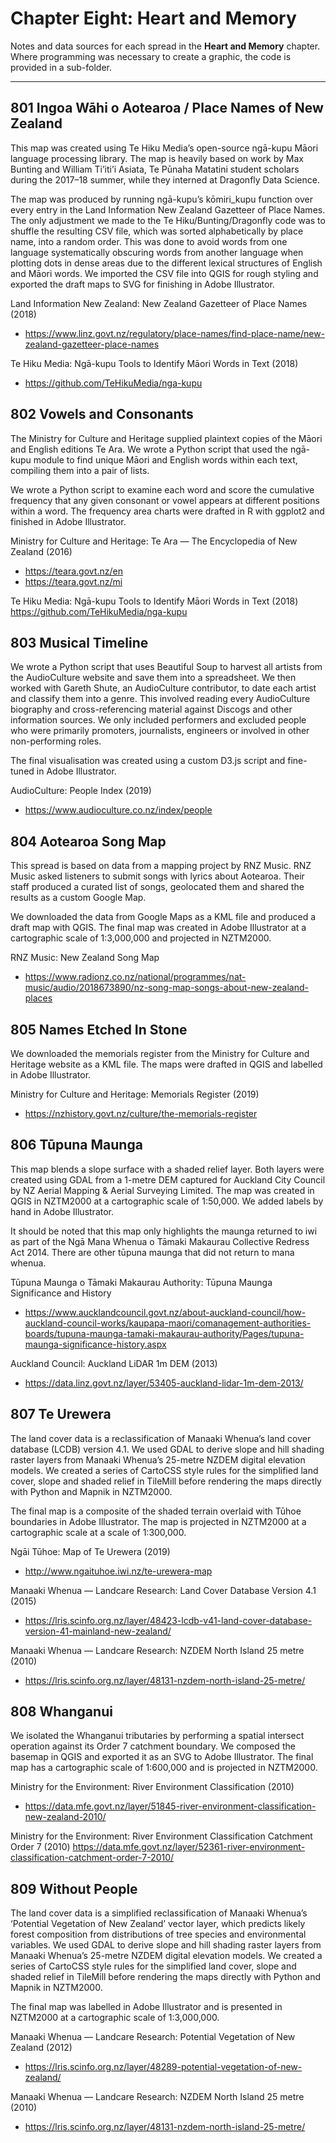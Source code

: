 # Chapter Eight: Heart and Memory

Notes and data sources for each spread in the **Heart and Memory** chapter. Where programming was necessary to create a graphic, the code is provided in a sub-folder.

---

## 801 Ingoa Wāhi o Aotearoa / Place Names of New Zealand
This map was created using Te Hiku Media’s open-source ngā-kupu Māori language processing library. The map is heavily based on work by Max Bunting and William Ti’iti’i Asiata, Te Pūnaha Matatini student scholars during the 2017–18 summer, while they interned at Dragonfly Data Science. 

The map was produced by running ngā-kupu’s kōmiri_kupu function over every entry in the Land Information New Zealand Gazetteer of Place Names. The only adjustment we made to the Te Hiku/Bunting/Dragonfly code was to shuffle the resulting CSV file, which was sorted alphabetically by place name, into a random order. This was done to avoid words from one language systematically obscuring words from another language when plotting dots in dense areas due to the different lexical structures of English and Māori words. We imported the CSV file into QGIS for rough styling and exported the draft maps to SVG for finishing in Adobe Illustrator.

Land Information New Zealand: New Zealand Gazetteer of Place Names (2018)

- https://www.linz.govt.nz/regulatory/place-names/find-place-name/new-zealand-gazetteer-place-names

Te Hiku Media: Ngā-kupu Tools to Identify Māori Words in Text (2018)

- https://github.com/TeHikuMedia/nga-kupu

## 802 Vowels and Consonants

The Ministry for Culture and Heritage supplied plaintext copies of the Māori and English editions Te Ara. We wrote a Python script that used the ngā-kupu module to find unique Māori and English words within each text, compiling them into a pair of lists.

We wrote a Python script to examine each word and score the cumulative frequency that any given consonant or vowel appears at different positions within a word. The frequency area charts were drafted in R with ggplot2 and finished in Adobe Illustrator.

Ministry for Culture and Heritage: Te Ara — The Encyclopedia of New Zealand (2016)

- https://teara.govt.nz/en
- https://teara.govt.nz/mi

Te Hiku Media: Ngā-kupu Tools to Identify Māori Words in Text (2018)
https://github.com/TeHikuMedia/nga-kupu

## 803 Musical Timeline

We wrote a Python script that uses Beautiful Soup to harvest all artists from the AudioCulture website and save them into a spreadsheet. We then worked with Gareth Shute, an AudioCulture contributor, to date each artist and classify them into a genre. This involved reading every AudioCulture biography and cross-referencing material against Discogs and other information sources. We only included performers and excluded people who were primarily promoters, journalists, engineers or involved in other non-performing roles.

The final visualisation was created using a custom D3.js script and fine-tuned in Adobe Illustrator.

AudioCulture: People Index (2019)

- https://www.audioculture.co.nz/index/people

## 804 Aotearoa Song Map
This spread is based on data from a mapping project by RNZ Music. RNZ Music asked listeners to submit songs with lyrics about Aotearoa. Their staff produced a curated list of songs, geolocated them and shared the results as a custom Google Map.

We downloaded the data from Google Maps as a KML file and produced a draft map with QGIS. The final map was created in Adobe Illustrator at a cartographic scale of 1:3,000,000 and projected in NZTM2000.

RNZ Music: New Zealand Song Map

- https://www.radionz.co.nz/national/programmes/nat-music/audio/2018673890/nz-song-map-songs-about-new-zealand-places 

## 805 Names Etched In Stone

We downloaded the memorials register from the Ministry for Culture and Heritage website as a KML file. The maps were drafted in QGIS and labelled in Adobe Illustrator.

Ministry for Culture and Heritage: Memorials Register (2019)

- https://nzhistory.govt.nz/culture/the-memorials-register

## 806 Tūpuna Maunga

This map blends a slope surface with a shaded relief layer. Both layers were created using GDAL from a 1-metre DEM captured for Auckland City Council by NZ Aerial Mapping & Aerial Surveying Limited. The map was created in QGIS in NZTM2000 at a cartographic scale of 1:50,000. We added labels by hand in Adobe Illustrator.

It should be noted that this map only highlights the maunga returned to iwi as part of the Ngā Mana Whenua o Tāmaki Makaurau Collective Redress Act 2014. There are other tūpuna maunga that did not return to mana whenua. 

Tūpuna Maunga o Tāmaki Makaurau Authority: Tūpuna Maunga Significance and History

- https://www.aucklandcouncil.govt.nz/about-auckland-council/how-auckland-council-works/kaupapa-maori/comanagement-authorities-boards/tupuna-maunga-tamaki-makaurau-authority/Pages/tupuna-maunga-significance-history.aspx

Auckland Council: Auckland LiDAR 1m DEM (2013)

- https://data.linz.govt.nz/layer/53405-auckland-lidar-1m-dem-2013/

## 807 Te Urewera

The land cover data is a reclassification of Manaaki Whenua’s land cover database (LCDB) version 4.1. We used GDAL to derive slope and hill shading raster layers from Manaaki Whenua’s 25-metre NZDEM digital elevation models. We created a series of CartoCSS style rules for the simplified land cover, slope and shaded relief in TileMill before rendering the maps directly with Python and Mapnik in NZTM2000.

The final map is a composite of the shaded terrain overlaid with Tūhoe boundaries in Adobe Illustrator. The map is projected in NZTM2000 at a cartographic scale at a scale of 1:300,000.

Ngāi Tūhoe: Map of Te Urewera (2019)

- http://www.ngaituhoe.iwi.nz/te-urewera-map

Manaaki Whenua — Landcare Research: Land Cover Database Version 4.1 (2015)

- https://lris.scinfo.org.nz/layer/48423-lcdb-v41-land-cover-database-version-41-mainland-new-zealand/

Manaaki Whenua — Landcare Research: NZDEM North Island 25 metre (2010)

- https://lris.scinfo.org.nz/layer/48131-nzdem-north-island-25-metre/

## 808 Whanganui
We isolated the Whanganui tributaries by performing a spatial intersect operation against its Order 7 catchment boundary. We composed the basemap in QGIS and exported it as an SVG to Adobe Illustrator. The final map has a cartographic scale of 1:600,000 and is projected in NZTM2000.

Ministry for the Environment: River Environment Classification (2010)

- https://data.mfe.govt.nz/layer/51845-river-environment-classification-new-zealand-2010/

Ministry for the Environment: River Environment Classification Catchment Order 7 (2010)
https://data.mfe.govt.nz/layer/52361-river-environment-classification-catchment-order-7-2010/

## 809 Without People

The land cover data is a simplified reclassification of Manaaki Whenua’s ‘Potential Vegetation of New Zealand’ vector layer, which predicts likely forest composition from distributions of tree species and environmental variables. We used GDAL to derive slope and hill shading raster layers from Manaaki Whenua’s 25-metre NZDEM digital elevation models. We created a series of CartoCSS style rules for the simplified land cover, slope and shaded relief in TileMill before rendering the maps directly with Python and Mapnik in NZTM2000. 

The final map was labelled in Adobe Illustrator and is presented in NZTM2000 at a cartographic scale of 1:3,000,000.

Manaaki Whenua — Landcare Research: Potential Vegetation of New Zealand (2012)

- https://lris.scinfo.org.nz/layer/48289-potential-vegetation-of-new-zealand/

Manaaki Whenua — Landcare Research: NZDEM North Island 25 metre (2010)

- https://lris.scinfo.org.nz/layer/48131-nzdem-north-island-25-metre/
